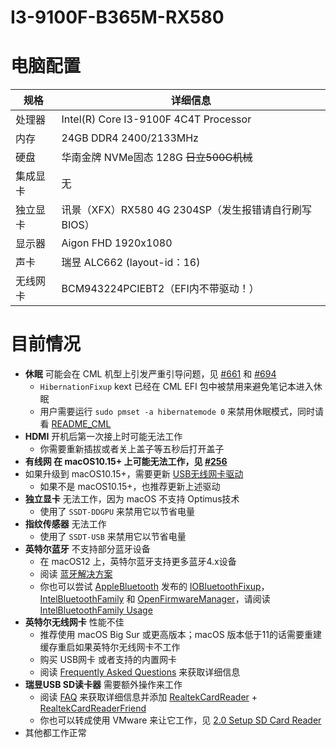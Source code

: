 # I3-9100F-B365M-RX580
# 电脑配置
<table>
<thead>
<tr>
<th>规格</th>
<th>详细信息</th>
</tr>
</thead>
<tbody>
<tr>
<td>处理器</td>
<td>Intel(R) Core I3-9100F 4C4T Processor</td>
</tr>
<tr>
<td>内存</td>
<td>24GB DDR4 2400/2133MHz</td>
</tr>
<tr>
<td>硬盘</td>
<td>华南金牌 NVMe固态 128G <del>日立500G机械</del></td>
</tr>
<tr>
<td>集成显卡</td>
<td>无</td>
</tr>
<tr>
<td>独立显卡</td>
<td>讯景（XFX）RX580 4G 2304SP（发生报错请自行刷写BIOS）</td>
</tr>
<tr>
<td>显示器</td>
<td>Aigon FHD 1920x1080</td>
</tr>
<tr>
<td>声卡</td>
<td>瑞昱 ALC662 (layout-id：16)</td>
</tr>
<tr>
<td>无线网卡</td>
<td>BCM943224PCIEBT2（EFI内不带驱动！）</td>
</tr>
</tbody>
</table>

# 目前情况
<ul dir="auto">
<li><strong>休眠</strong> 可能会在 CML 机型上引发严重引导问题，见 <a href="https://github.com/daliansky/XiaoMi-Pro-Hackintosh/issues/661" data-hovercard-type="issue" data-hovercard-url="/daliansky/XiaoMi-Pro-Hackintosh/issues/661/hovercard">#661</a> 和 <a href="https://github.com/daliansky/XiaoMi-Pro-Hackintosh/issues/694" data-hovercard-type="issue" data-hovercard-url="/daliansky/XiaoMi-Pro-Hackintosh/issues/694/hovercard">#694</a>
<ul dir="auto">
<li><code>HibernationFixup</code> kext 已经在 CML EFI 包中被禁用来避免笔记本进入休眠</li>
<li>用户需要运行 <code>sudo pmset -a hibernatemode 0</code> 来禁用休眠模式，同时请看 <a href="/daliansky/XiaoMi-Pro-Hackintosh/blob/main/Docs/Docs/README_CML.txt">README_CML</a></li>
</ul>
</li>
<li><strong>HDMI</strong> 开机后第一次接上时可能无法工作
<ul dir="auto">
<li>你需要重新插拔或者关上盖子等五秒后打开盖子</li>
</ul>
</li>
<li><strong>有线网 在 macOS10.15+ 上可能无法工作，见 <a href="https://github.com/daliansky/XiaoMi-Pro-Hackintosh/issues/256" data-hovercard-type="issue" data-hovercard-url="/daliansky/XiaoMi-Pro-Hackintosh/issues/256/hovercard">#256</a></strong></li>
<li>如果升级到 macOS10.15+，需要更新 <a href="https://github.com/chris1111/Wireless-USB-Adapter/releases">USB无线网卡驱动</a>
<ul dir="auto">
<li>如果不是 macOS10.15+，也推荐更新上述驱动</li>
</ul>
</li>
<li><strong>独立显卡</strong> 无法工作，因为 macOS 不支持 Optimus技术
<ul dir="auto">
<li>使用了 <code>SSDT-DDGPU</code> 来禁用它以节省电量</li>
</ul>
</li>
<li><strong>指纹传感器</strong> 无法工作
<ul dir="auto">
<li>使用了 <code>SSDT-USB</code> 来禁用它以节省电量</li>
</ul>
</li>
<li><strong>英特尔蓝牙</strong> 不支持部分蓝牙设备
<ul dir="auto">
<li>在 macOS12 上，英特尔蓝牙支持更多蓝牙4.x设备</li>
<li>阅读 <a href="https://github.com/daliansky/XiaoMi-Pro-Hackintosh/wiki/%E8%93%9D%E7%89%99%E8%A7%A3%E5%86%B3%E6%96%B9%E6%A1%88">蓝牙解决方案</a></li>
<li>你也可以尝试 <a href="https://github.com/AppleBluetooth">AppleBluetooth</a> 发布的 <a href="https://github.com/AppleBluetooth/IOBluetoothFixup">IOBluetoothFixup</a>，<a href="https://github.com/AppleBluetooth/IntelBluetoothFamily">IntelBluetoothFamily</a> 和 <a href="https://github.com/AppleBluetooth/OpenFirmwareManager">OpenFirmwareManager</a>，请阅读 <a href="https://github.com/AppleBluetooth/IntelBluetoothFamily#usage">IntelBluetoothFamily Usage</a></li>
</ul>
</li>
<li><strong>英特尔无线网卡</strong> 性能不佳
<ul dir="auto">
<li>推荐使用 macOS Big Sur 或更高版本；macOS 版本低于11的话需要重建缓存重启如果英特尔无线网卡不工作</li>
<li>购买 USB网卡 或者支持的内置网卡</li>
<li>阅读 <a href="https://openintelwireless.github.io/itlwm/FAQ.html" rel="nofollow">Frequently Asked Questions</a> 来获取详细信息</li>
</ul>
</li>
<li><strong>瑞昱USB SD读卡器</strong> 需要额外操作来工作
<ul dir="auto">
<li>阅读 <a href="https://github.com/0xFireWolf/RealtekCardReader/blob/main/Docs/FAQ.md">FAQ</a> 来获取详细信息并添加 <a href="https://github.com/0xFireWolf/RealtekCardReader">RealtekCardReader</a> + <a href="https://github.com/0xFireWolf/RealtekCardReaderFriend">RealtekCardReaderFriend</a></li>
<li>你也可以转成使用 VMware 来让它工作，见 <a href="https://github.com/ManuGithubSteam/XiaoMi-Pro-2018-HackintoshOC/wiki/2.0-Setup-SD-Card-Reader">2.0 Setup SD Card Reader</a></li>
</ul>
</li>
<li>其他都工作正常</li>
</ul>

